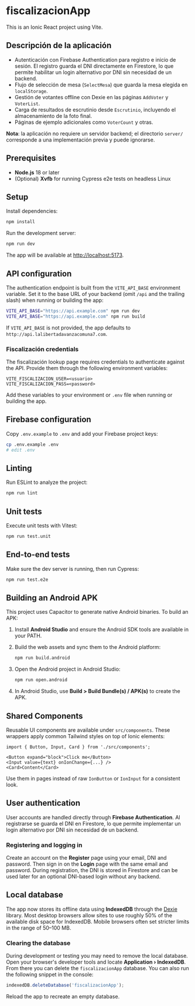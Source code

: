 # fiscalizacionApp

This is an Ionic React project using Vite.

## Descripción de la aplicación

- Autenticación con Firebase Authentication para registro e inicio de sesión. El
  registro guarda el DNI directamente en Firestore, lo que permite habilitar
  un login alternativo por DNI sin necesidad de un backend.
- Flujo de selección de mesa (`SelectMesa`) que guarda la mesa elegida en `localStorage`.
- Gestión de votantes offline con Dexie en las páginas `AddVoter` y `VoterList`.
- Carga de resultados de escrutinio desde `Escrutinio`, incluyendo el almacenamiento de la foto final.
- Páginas de ejemplo adicionales como `VoterCount` y otras.

**Nota**: la aplicación no requiere un servidor backend; el directorio `server/`
corresponde a una implementación previa y puede ignorarse.

## Prerequisites

- **Node.js** 18 or later
- (Optional) **Xvfb** for running Cypress e2e tests on headless Linux

## Setup

Install dependencies:

```bash
npm install
```

Run the development server:

```bash
npm run dev
```

The app will be available at [http://localhost:5173](http://localhost:5173).

## API configuration

The authentication endpoint is built from the `VITE_API_BASE` environment variable.
Set it to the base URL of your backend (omit `/api` and the trailing slash) when running
or building the app:

```bash
VITE_API_BASE="https://api.example.com" npm run dev
VITE_API_BASE="https://api.example.com" npm run build
```

If `VITE_API_BASE` is not provided, the app defaults to
`http://api.lalibertadavanzacomuna7.com`.

### Fiscalización credentials

The fiscalización lookup page requires credentials to authenticate against the
API. Provide them through the following environment variables:

```
VITE_FISCALIZACION_USER=<usuario>
VITE_FISCALIZACION_PASS=<password>
```

Add these variables to your environment or `.env` file when running or building
the app.

## Firebase configuration

Copy `.env.example` to `.env` and add your Firebase project keys:

```bash
cp .env.example .env
# edit .env
```
## Linting

Run ESLint to analyze the project:

```bash
npm run lint
```

## Unit tests

Execute unit tests with Vitest:

```bash
npm run test.unit
```

## End-to-end tests

Make sure the dev server is running, then run Cypress:

```bash
npm run test.e2e
```

## Building an Android APK

This project uses Capacitor to generate native Android binaries. To build an APK:

1. Install **Android Studio** and ensure the Android SDK tools are available in your PATH.
2. Build the web assets and sync them to the Android platform:

   ```bash
   npm run build.android
   ```

3. Open the Android project in Android Studio:

   ```bash
   npm run open.android
   ```

4. In Android Studio, use **Build > Build Bundle(s) / APK(s)** to create the APK.


## Shared Components

Reusable UI components are available under `src/components`. These wrappers apply common Tailwind styles on top of Ionic elements:

```tsx
import { Button, Input, Card } from './src/components';

<Button expand="block">Click me</Button>
<Input value={text} onIonChange={...} />
<Card>Content</Card>
```

Use them in pages instead of raw `IonButton` or `IonInput` for a consistent look.

## User authentication

User accounts are handled directly through **Firebase Authentication**. Al
registrarse se guarda el DNI en Firestore, lo que permite implementar un
login alternativo por DNI sin necesidad de un backend.

### Registering and logging in

Create an account on the **Register** page using your email, DNI and password.
Then sign in on the **Login** page with the same email and password. During
registration, the DNI is stored in Firestore and can be used later for an
optional DNI-based login without any backend.

## Local database

The app now stores its offline data using **IndexedDB** through the
[Dexie](https://dexie.org) library. Most desktop browsers allow sites to use
roughly 50% of the available disk space for IndexedDB. Mobile browsers often set
stricter limits in the range of 50–100 MB.

### Clearing the database

During development or testing you may need to remove the local database. Open
your browser's developer tools and locate **Application › IndexedDB**. From
there you can delete the `fiscalizacionApp` database. You can also run the
following snippet in the console:

```javascript
indexedDB.deleteDatabase('fiscalizacionApp');
```

Reload the app to recreate an empty database.
